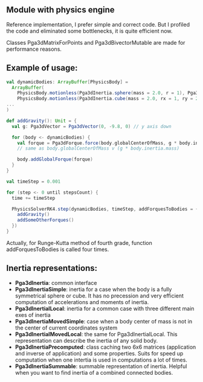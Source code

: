 ## Module with physics engine

Reference implementation, I prefer simple and correct code. But I profiled the code and eliminated some bottlenecks, it
is quite efficient now.

Classes Pga3dMatrixForPoints and Pga3dBivectorMutable are made for performance reasons.

## Example of usage:

```scala
val dynamicBodies: ArrayBuffer[PhysicsBody] =
  ArrayBuffer(
    PhysicsBody.motionless(Pga3dInertia.sphere(mass = 2.0, r = 1), Pga3dMotor.id),
    PhysicsBody.motionless(Pga3dInertia.cube(mass = 2.0, rx = 1, ry = 2, rz = 0.5), Pga3dMotor.id),
...
)

def addGravity(): Unit = {
  val g: Pga3dVector = Pga3dVector(0, -9.8, 0) // y axis down

  for (body <- dynamicBodies) {
    val forque = Pga3dForque.force(body.globalCenterOfMass, g * body.inertia.mass)
    // same as body.globalCenterOfMass v (g * body.inertia.mass)

    body.addGlobalForque(forque)
  }
}

val timeStep = 0.001

for (step <- 0 until stepsCount) {
  time += timeStep

  PhysicsSolverRK4.step(dynamicBodies, timeStep, addForquesToBodies = { (dtInsideStep) =>
    addGravity()
    addSomeOtherForques()
  })
}  
```

Actually, for Runge-Kutta method of fourth grade, function addForquesToBodies is called four times.

## Inertia representations:

* **Pga3dInertia**: common interface
* **Pga3dInertiaSimple**: inertia for a case when the body is a fully symmetrical sphere or cube. It has no precession and
  very efficient computation of accelerations and moments of inertia.
* **Pga3dInertialLocal**: inertia for a common case with three different main exes of inertia
* **Pga3dInertiaMovedSimple**: case when a body center of mass is not in the center of current coordinates system
* **Pga3dInertialMovedLocal**: the same for Pga3dInertialLocal. This representation can describe the inertia of any solid
  body.
* **Pga3dInertiaPrecomputed**: class caching two 6x6 matrices (application and inverse of application) and some properties.
  Suits for speed up computation when one intertia is used in computations a lot of times.
* **Pga3dInertiaSummable**: summable representation of inertia. Helpful when you want to find inertia of a combined
  connected bodies.

